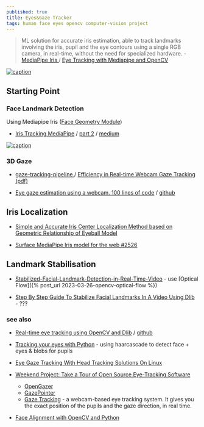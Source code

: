 ```yaml
---
published: true
title: Eyes&Gaze Tracker
tags: human face eyes opencv computer-vision project
---
```

> ML solution for accurate iris estimation, able to track landmarks involving the iris, pupil and the eye contours using a single RGB camera, in real-time, without the need for specialized hardware. - [MediaPipe Iris ](https://google.github.io/mediapipe/solutions/iris.html) / [Eye Tracking with Mediapipe and OpenCV](https://kh-monib.medium.com/title-gaze-tracking-with-opencv-and-mediapipe-318ac0c9c2c3)

[![caption](https://github.com/pperle/gaze-tracking-pipeline/raw/main/docs/gaze_tracking_pipeline.png)](https://github.com/pperle/gaze-tracking-pipeline)


## Starting Point

### Face Landmark Detection
Using Mediapipe Iris ([Face Geometry Module](https://github.com/google/mediapipe/wiki/MediaPipe-Face-Mesh))
- [Iris Tracking MediaPipe](https://www.youtube.com/watch?v=DNKAvDeqH_Y) / [part 2](https://www.youtube.com/watch?v=8CIxfcbGU3s) / [medium](https://medium.com/mlearning-ai/iris-segmentation-mediapipe-python-a4deb711aae3)

[![caption](https://1.bp.blogspot.com/-N494e9_yk00/XywzbwgHMgI/AAAAAAAAGUo/4rWZgcvMPaQVphDK6SSeDZp8-79REaIAwCLcBGAsYHQ/s0/image8.gif)](https://ai.googleblog.com/2020/08/mediapipe-iris-real-time-iris-tracking.html)

### 3D Gaze

- [gaze-tracking-pipeline ](https://github.com/pperle/gaze-tracking-pipeline) / [Efficiency in Real-time Webcam Gaze Tracking (pdf)](https://arxiv.org/pdf/2009.01270v1.pdf)


- [Eye gaze estimation using a webcam. 100 lines of code](https://medium.com/mlearning-ai/eye-gaze-estimation-using-a-webcam-in-100-lines-of-code-570d4683fe23) / [github](https://github.com/amitt1236/Gaze_estimation)

## Iris Localization
- [Simple and Accurate Iris Center Localization Method 
based on Geometric Relationship of Eyeball Model ](https://www.researchgate.net/publication/335427069_Simple_and_Accurate_Iris_Center_Localization_Method_based_on_Geometric_Relationship_of_Eyeball_Model)

- [ Surface MediaPipe Iris model for the web #2526 ](https://github.com/google/mediapipe/issues/2526)

## Landmark Stabilisation

- [Stabilized-Facial-Landmark-Detection-in-Real-Time-Video](https://github.com/mayankvik2/Stabilized-Facial-Landmark-Detection-in-Real-Time-Video/blob/master/Stabilized%20Vedio.ipynb) - use [Optical Flow]({% post_url 2023-03-26-opencv-optical-flow %})

- [Step By Step Guide To Stabilize Facial Landmarks In A Video Using Dlib](https://analyticsindiamag.com/step-by-step-guide-to-stabilize-facial-landmarks-in-a-video-using-dlib/) - ???

### see also

- [Real-time eye tracking using OpenCV and Dlib](https://towardsdatascience.com/real-time-eye-tracking-using-opencv-and-dlib-b504ca724ac6) / [github](https://github.com/vardanagarwal/Proctoring-AI)

- [Tracking your eyes with Python](https://medium.com/@stepanfilonov/tracking-your-eyes-with-python-3952e66194a6) - using haarcascade to detect face + eyes & blobs for pupils

- [Eye Gaze Tracking With Head Tracking Solutions On Linux](https://unix.stackexchange.com/questions/680253/eye-gaze-tracking-with-head-tracking-solutions-on-linux)
- [Weekend Project: Take a Tour of Open Source Eye-Tracking Software](https://www.linux.com/training-tutorials/weekend-project-take-tour-open-source-eye-tracking-software/)
	- [OpenGazer](https://github.com/opengazer/OpenGazer)
	- [GazePointer](https://gazerecorder.com/gazepointer/)
    - [Gaze Tracking](https://github.com/antoinelame/GazeTracking) - a webcam-based eye tracking system. It gives you the exact position of the pupils and the gaze direction, in real time.
    
- [Face Alignment with OpenCV and Python](https://pyimagesearch.com/2017/05/22/face-alignment-with-opencv-and-python/)
